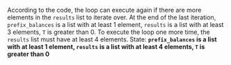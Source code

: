 According to the code, the loop can execute again if there are more elements in the `results` list to iterate over. At the end of the last iteration, `prefix_balances` is a list with at least 1 element, `results` is a list with at least 3 elements, `T` is greater than 0. To execute the loop one more time, the `results` list must have at least 4 elements.
State: **`prefix_balances` is a list with at least 1 element, `results` is a list with at least 4 elements, `T` is greater than 0**